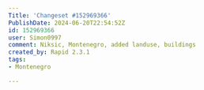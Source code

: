 ```yaml
---
Title: 'Changeset #152969366'
PublishDate: 2024-06-20T22:54:52Z
id: 152969366
user: Simon0997
comment: Niksic, Montenegro, added landuse, buildings
created_by: Rapid 2.3.1
tags:
- Montenegro

---
```

